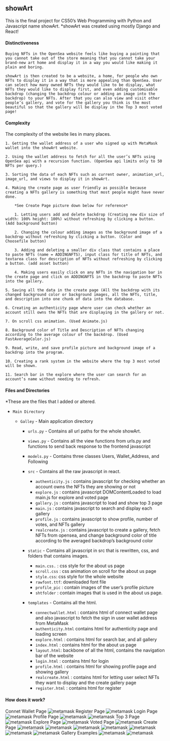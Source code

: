 ## showArt

This is the final project for CS50’s Web Programming with Python and Javascript name showArt.
*showArt was created using mostly Django and React!

#### Distinctiveness
	
	Buying NFTs in the OpenSea website feels like buying a painting that you cannot take out of the store meaning that you cannot take your brand-new art home and display it in a way you would like making it plain and boring.

	showArt is then created to be a website, a home, for people who own NFTs to display it in a way that is more appealing than OpenSea. User can select how many owned NFTs they would like to be display, what NFTs they would like to display first, and even adding customisable backdrop (changing the backdrop colour or adding an image into the backdrop) to your NFTs. After that you can also view and visit other people’s gallery, and vote for the gallery you think is the most beautiful so that the gallery will be display in the Top 3 most voted page! 



#### Complexity

The complexity of the website lies in many places. 
	
	1. Getting the wallet address of a user who signed up with MetaMask wallet into the showArt website.
	
	2. Using the wallet address to fetch for all the user’s NFTs using OpenSea api with a recursion function. (OpenSea api limits only to 50 NFTs per query.)

	3. Sorting the data of each NFTs such as current owner, animation_url, image_url, and views to display it in showArt. 

	4. Making the create page as user friendly as possible because creating a NFTs gallery is something that most people might have never done. 

		*See Create Page picture down below for reference*
		
		1. Letting users add and delete backdrop (Creating new div size of width: 100% height: 100%) without refreshing by clicking a button. (Add background button)
		
		2. Changing the colour adding images as the background image of a backdrop without refreshing by clicking a button. (Color and Choosefile button)
		
		3. Adding and deleting a smaller div class that contains a place to paste NFTs (name = ADDINGNFTS), input class for title of NFTs, and textarea class for description of NFTs without refreshing by clicking a button. (add asset button)

		4. Making users easily click on any NFTs in the navigation bar in the create page and click on ADDINGNFTS in the backdrop to paste NFTs into the gallery.
	
	5. Saving all the data in the create page (All the backdrop with its changed background color or background images, all the NFTs, title, and description into one chunk of data into the database. 
	
	6. Creating an authenticity page where user can check whether an account still owns the NFTs that are displaying in the gallery or not. 

	7. On scroll css animation. (Used Animate.js)
	
	8. Background color of Title and Description of NFTs changing according to the average colour of the backdrop. (Used FastAverageColor.js)

	9. Read, write, and save profile picture and background image of a backdrop into the program. 

	10. Creating a rank system in the website where the top 3 most voted will be shown. 

	11. Search bar in the explore where the user can search for an account’s name without needing to refresh.

#### Files and Directories
*These are the files that I added or altered.

- `Main Directory`
	- `Galley` - Main application directory

		- `urls.py` - Contains all url paths for the whole showArt.
		- `views.py` - Contains all the view functions from urls.py and functions to send back response to the frontend javascript
		- `models.py` - Contains three classes Users, Wallet_Address, and Following
		
		- `src` - Contains all the raw javascript in react.
			- `authenticity.js` : contains javascript for checking whether an account owns the NFTs they are showing or not
			- `explore.js` :  contains javascript DOMContentLoaded to load main.js for explore and voted page
			- `gallery.js` : contains javascript to load and show top 3 page
			- `main.js`  :  contains javascript to search and display each gallery
			- `profile.js` : contains javascript to show profile, number of votes, and NFTs gallery
			- `realcreate.js` : contains javascript to create a gallery, fetch NFTs from opensea, and change background color of title according to the averaged backdrop’s background color
		
		- `static` - Contains all javascript in src that is rewritten, css, and folders that contains images.
		    - `main.css.` : css style for the about us page
            - `scroll.css` : css animation on scroll for the about us page
            - `style.css`: css style for the whole website
            - `rawfont.ttf`: downloaded font file
            - `profile_pic` : contain images of the user’s profile picture 
            - `shtfolder` : contain images that is used in the about us page.
		
		- `templates` - Contains all the html.
			- `connectwallet.html` : contains html of connect wallet page and also javascript to fetch the sign in user wallet address from MetaMask
            - `authenticity.html`  contains html for authenticity page and loading screen
            - `explore.html` : contains html for search bar, and all gallery
            - `index.html` : contains html for the about us page
            - `layout.html`: backbone of all the html, contains the navigation bar of the website
            - `login.html` : contains html for login 
            - `profile.html` : contains html for showing profile page and showing gallery	
            - `realcreate.html` : contains html for letting user select NFTs they want to display and the create gallery page
            - `register.html` : contains html for register

#### How does it work?

Connet Wallet Page
![metamask](./static/shtfolder/metamask.png)
Register Page
![metamask](./static/shtfolder/register.png)
Login Page
![metamask](./static/shtfolder/login.png)
Profile Page
![metamask](./static/shtfolder/profile.png)
![metamask](./static/shtfolder/profileothers.png)
Top 3 Page
![metamask](./static/shtfolder/top3.png)
Explore Page
![metamask](./static/shtfolder/explore.png)
Voted Page
![metamask](./static/shtfolder/voted.png)
Create Page
![metamask](./static/shtfolder/create.png)
![metamask](./static/shtfolder/inrealcreate.png)
![metamask](./static/shtfolder/addbackground.png)
![metamask](./static/shtfolder/addasset.png)
![metamask](./static/shtfolder/addimage.png)
![metamask](./static/shtfolder/addmoreasset.png)
![metamask](./static/shtfolder/new.png)
Gallery Examples
![metamask](./static/shtfolder/ingallery.png)
![metamask](./static/shtfolder/insidegallery.png)








